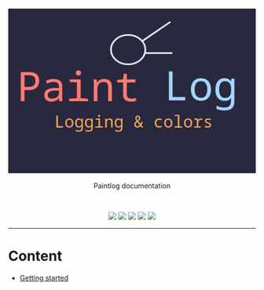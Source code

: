 <p align="center">
	<img src="./paintlog.png">
</p>

<p align="center">Paintlog documentation</p>
<br>
<p align="center">
    <img src="https://img.shields.io/github/languages/top/alexeev-engineer/paintlog?style=for-the-badge">
    <img src="https://img.shields.io/github/languages/count/alexeev-engineer/paintlog?style=for-the-badge">
    <img src="https://img.shields.io/github/stars/alexeev-engineer/paintlog?style=for-the-badge">
    <img src="https://img.shields.io/github/issues/alexeev-engineer/paintlog?style=for-the-badge">
    <img src="https://img.shields.io/github/last-commit/alexeev-engineer/paintlog?style=for-the-badge">
    </br>
</p>

---

# Content

 + [Getting started](./getting-started.md)
